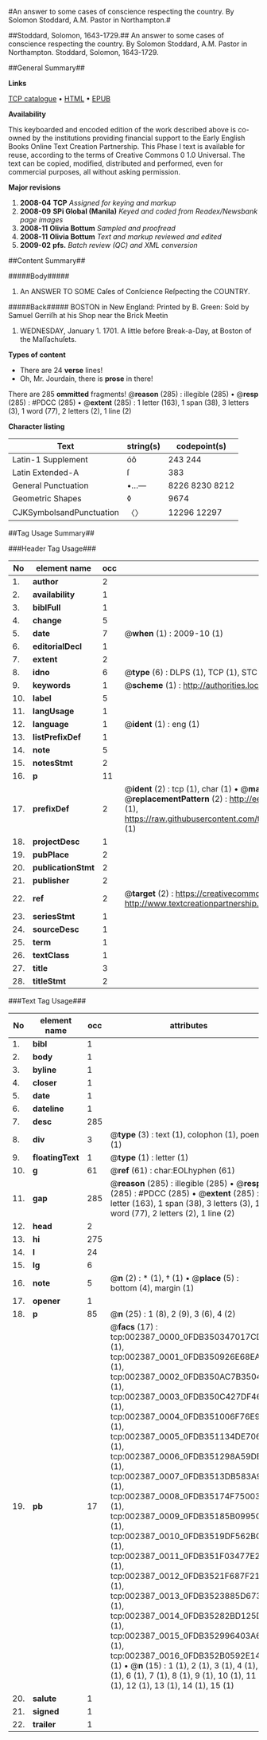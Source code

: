 #An answer to some cases of conscience respecting the country. By Solomon Stoddard, A.M. Pastor in Northampton.#

##Stoddard, Solomon, 1643-1729.##
An answer to some cases of conscience respecting the country. By Solomon Stoddard, A.M. Pastor in Northampton.
Stoddard, Solomon, 1643-1729.

##General Summary##

**Links**

[TCP catalogue](http://www.ota.ox.ac.uk/tcp/)  • 
[HTML](http://tei.it.ox.ac.uk/tcp/Texts-HTML/free/N02/N02009.html)  • 
[EPUB](http://tei.it.ox.ac.uk/tcp/Texts-EPUB/free/N02/N02009.epub)

**Availability**

This keyboarded and encoded edition of the
	       work described above is co-owned by the institutions
	       providing financial support to the Early English Books
	       Online Text Creation Partnership. This Phase I text is
	       available for reuse, according to the terms of Creative
	       Commons 0 1.0 Universal. The text can be copied,
	       modified, distributed and performed, even for
	       commercial purposes, all without asking permission.

**Major revisions**

1. __2008-04__ __TCP__ *Assigned for keying and markup*
1. __2008-09__ __SPi Global (Manila)__ *Keyed and coded from Readex/Newsbank page images*
1. __2008-11__ __Olivia Bottum__ *Sampled and proofread*
1. __2008-11__ __Olivia Bottum__ *Text and markup reviewed and edited*
1. __2009-02__ __pfs.__ *Batch review (QC) and XML conversion*

##Content Summary##

#####Body#####

1. An ANSWER TO SOME Caſes of Conſcience Reſpecting the COUNTRY.

#####Back#####
BOSTON in New England: Printed by B. Green: Sold by Samuel Gerriſh at his Shop near the Brick Meetin
1. WEDNESDAY, January 1. 1701. A little before Break-a-Day, at Boston of the Maſſachuſets.

**Types of content**

  * There are 24 **verse** lines!
  * Oh, Mr. Jourdain, there is **prose** in there!

There are 285 **ommitted** fragments! 
 @__reason__ (285) : illegible (285)  •  @__resp__ (285) : #PDCC (285)  •  @__extent__ (285) : 1 letter (163), 1 span (38), 3 letters (3), 1 word (77), 2 letters (2), 1 line (2)

**Character listing**


|Text|string(s)|codepoint(s)|
|---|---|---|
|Latin-1 Supplement|óô|243 244|
|Latin Extended-A|ſ|383|
|General Punctuation|•…—|8226 8230 8212|
|Geometric Shapes|◊|9674|
|CJKSymbolsandPunctuation|〈〉|12296 12297|

##Tag Usage Summary##

###Header Tag Usage###

|No|element name|occ|attributes|
|---|---|---|---|
|1.|__author__|2||
|2.|__availability__|1||
|3.|__biblFull__|1||
|4.|__change__|5||
|5.|__date__|7| @__when__ (1) : 2009-10 (1)|
|6.|__editorialDecl__|1||
|7.|__extent__|2||
|8.|__idno__|6| @__type__ (6) : DLPS (1), TCP (1), STC (1), NOTIS (1), IMAGE-SET (1), EVANS-CITATION (1)|
|9.|__keywords__|1| @__scheme__ (1) : http://authorities.loc.gov/ (1)|
|10.|__label__|5||
|11.|__langUsage__|1||
|12.|__language__|1| @__ident__ (1) : eng (1)|
|13.|__listPrefixDef__|1||
|14.|__note__|5||
|15.|__notesStmt__|2||
|16.|__p__|11||
|17.|__prefixDef__|2| @__ident__ (2) : tcp (1), char (1)  •  @__matchPattern__ (2) : ([0-9\-]+):([0-9IVX]+) (1), (.+) (1)  •  @__replacementPattern__ (2) : http://eebo.chadwyck.com/downloadtiff?vid=$1&page=$2 (1), https://raw.githubusercontent.com/textcreationpartnership/Texts/master/tcpchars.xml#$1 (1)|
|18.|__projectDesc__|1||
|19.|__pubPlace__|2||
|20.|__publicationStmt__|2||
|21.|__publisher__|2||
|22.|__ref__|2| @__target__ (2) : https://creativecommons.org/publicdomain/zero/1.0/ (1), http://www.textcreationpartnership.org/docs/. (1)|
|23.|__seriesStmt__|1||
|24.|__sourceDesc__|1||
|25.|__term__|1||
|26.|__textClass__|1||
|27.|__title__|3||
|28.|__titleStmt__|2||


###Text Tag Usage###

|No|element name|occ|attributes|
|---|---|---|---|
|1.|__bibl__|1||
|2.|__body__|1||
|3.|__byline__|1||
|4.|__closer__|1||
|5.|__date__|1||
|6.|__dateline__|1||
|7.|__desc__|285||
|8.|__div__|3| @__type__ (3) : text (1), colophon (1), poem (1)|
|9.|__floatingText__|1| @__type__ (1) : letter (1)|
|10.|__g__|61| @__ref__ (61) : char:EOLhyphen (61)|
|11.|__gap__|285| @__reason__ (285) : illegible (285)  •  @__resp__ (285) : #PDCC (285)  •  @__extent__ (285) : 1 letter (163), 1 span (38), 3 letters (3), 1 word (77), 2 letters (2), 1 line (2)|
|12.|__head__|2||
|13.|__hi__|275||
|14.|__l__|24||
|15.|__lg__|6||
|16.|__note__|5| @__n__ (2) : * (1), † (1)  •  @__place__ (5) : bottom (4), margin (1)|
|17.|__opener__|1||
|18.|__p__|85| @__n__ (25) : 1 (8), 2 (9), 3 (6), 4 (2)|
|19.|__pb__|17| @__facs__ (17) : tcp:002387_0000_0FDB350347017CD0 (1), tcp:002387_0001_0FDB350926E68EA0 (1), tcp:002387_0002_0FDB350AC7B35040 (1), tcp:002387_0003_0FDB350C427DF468 (1), tcp:002387_0004_0FDB351006F76E98 (1), tcp:002387_0005_0FDB351134DE7068 (1), tcp:002387_0006_0FDB351298A59DB8 (1), tcp:002387_0007_0FDB3513DB583A98 (1), tcp:002387_0008_0FDB35174F750030 (1), tcp:002387_0009_0FDB35185B0995C8 (1), tcp:002387_0010_0FDB3519DF562BC8 (1), tcp:002387_0011_0FDB351F03477E28 (1), tcp:002387_0012_0FDB3521F687F218 (1), tcp:002387_0013_0FDB3523885D6738 (1), tcp:002387_0014_0FDB35282BD125D8 (1), tcp:002387_0015_0FDB352996403A60 (1), tcp:002387_0016_0FDB352B0592E140 (1)  •  @__n__ (15) : 1 (1), 2 (1), 3 (1), 4 (1), 5 (1), 6 (1), 7 (1), 8 (1), 9 (1), 10 (1), 11 (1), 12 (1), 13 (1), 14 (1), 15 (1)|
|20.|__salute__|1||
|21.|__signed__|1||
|22.|__trailer__|1||
